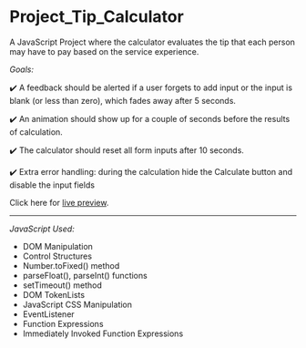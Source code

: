 # Project_Tip_Calculator

A JavaScript Project where the calculator evaluates the tip that each person may have to pay based on the service experience.

_Goals:_

✔️ A feedback should be alerted if a user forgets to add input or the input is blank (or less than zero), which fades away after 5 seconds.

✔️ An animation should show up for a couple of seconds before the results of calculation.

✔️ The calculator should reset all form inputs after 10 seconds.

✔️ Extra error handling: during the calculation hide the Calculate button and disable the input fields

Click here for [live preview](https://karolinabodis.github.io/100_JS_Projects/010_tip_calculator/index.html).

---

_JavaScript Used:_

- DOM Manipulation
- Control Structures
- Number.toFixed() method
- parseFloat(), parseInt() functions
- setTimeout() method
- DOM TokenLists
- JavaScript CSS Manipulation
- EventListener
- Function Expressions
- Immediately Invoked Function Expressions
